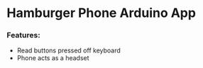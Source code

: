 # Hamburger Phone Arduino App
### Features:
- Read buttons pressed off keyboard
- Phone acts as a headset